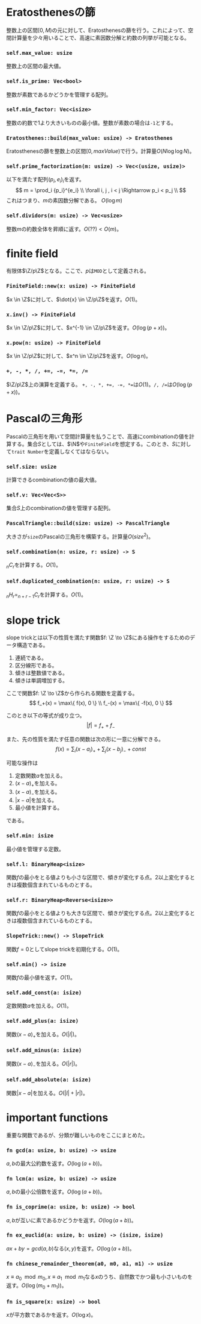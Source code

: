 # Eratosthenesの篩
整数上の区間$[0, M)$の元に対して、Eratosthenesの篩を行う。これによって、空間計算量を少々用いることで、高速に素因数分解と約数の列挙が可能となる。

### `self.max_value: usize`
整数上の区間の最大値。

### `self.is_prime: Vec<bool>`
整数が素数であるかどうかを管理する配列。

### `self.min_factor: Vec<isize>`
整数の約数で1より大きいものの最小値。整数が素数の場合は`-1`とする。

### `Eratosthenes::build(max_value: usize) -> Eratosthenes`
Eratosthenesの篩を整数上の区間$[0, maxValue)$で行う。計算量$O(N \log \log N)$。

### `self.prime_factorization(m: usize) -> Vec<(usize, usize)>`
以下を満たす配列$(p_i, e_i)_i$を返す。
$$
m = \prod_i {p_i}^{e_i} \\
\forall i, j , i < j \Rightarrow p_i < p_j \\ 
$$
これはつまり、$m$の素因数分解である。
$O(\log m)$

### `self.dividors(m: usize) -> Vec<usize>`
整数$m$の約数全体を昇順に返す。$O(??) < O(m)$。



# finite field
有限体$\Z/p\Z$となる。ここで、$p$は`MOD`として定義される。

### `FiniteField::new(x: usize) -> FiniteField`
$x \in \Z$に対して、$\dot{x} \in \Z/p\Z$を返す。$O(1)$。

### `x.inv() -> FiniteField`
$x \in \Z/p\Z$に対して、$x^{-1} \in \Z/p\Z$を返す。$O(\log(p + x))$。

### `x.pow(n: usize) -> FiniteField`
$x \in \Z/p\Z$に対して、$x^n \in \Z/p\Z$を返す。$O(\log n)$。

### `+, -, *, /, +=, -=, *=, /=`
$\Z/p\Z$上の演算を定義する。
`+, -, *, +=, -=, *=`は$O(1)$。`/, /=`は$O(\log (p + x))$。



# Pascalの三角形
Pascalの三角形を用いて空間計算量を払うことで、高速にcombinationの値を計算する。集合$S$としては、$\N$や`FiniteField`を想定する。このとき、$S$に対して`trait Number`を定義しなくてはならない。

### `self.size: usize`
計算できるcombinationの値の最大値。

### `self.v: Vec<Vec<S>>`
集合$S$上のcombinationの値を管理する配列。

### `PascalTriangle::build(size: usize) -> PascalTriangle`
大きさが`size`のPascalの三角形を構築する。計算量$O(size^2)$。

### `self.combination(n: usize, r: usize) -> S`
$_nC_r$を計算する。$O(1)$。

### `self.duplicated_combination(n: usize, r: usize) -> S`
$_nH_r = _{n + r - 1}C_r$を計算する。$O(1)$。



# slope trick
slope trickとは以下の性質を満たす関数$f: \Z \to \Z$にある操作をするためのデータ構造である。

1. 連続である。
2. 区分線形である。
3. 傾きは整数値である。
4. 傾きは単調増加する。

ここで関数$f: \Z \to \Z$から作られる関数を定義する。
$$
f_+(x) = \max\{ f(x), 0 \} \\
f_-(x) = \max\{ -f(x), 0 \}
$$

このとき以下の等式が成り立つ。
$$
|f| = f_+ + f_-
$$

また、先の性質を満たす任意の関数は次の形に一意に分解できる。
$$
f(x) = \sum_i (x - a_i)_+ + \sum_j (x - b_j)_- + const
$$

可能な操作は

1. 定数関数$a$を加える。
2. $(x-a)_+$を加える。
3. $(x-a)_-$を加える。
4. $|x - a|$を加える。
5. 最小値を計算する。

である。

### `self.min: isize`
最小値を管理する定数。

### `self.l: BinaryHeap<isize>`
関数$f$の最小をとる値よりも小さな区間で、傾きが変化する点。2以上変化するときは複数個含まれているものとする。

### `self.r: BinaryHeap<Reverse<isize>>`
関数$f$の最小をとる値よりも大きな区間で、傾きが変化する点。2以上変化するときは複数個含まれているものとする。

### `SlopeTrick::new() -> SlopeTrick`
関数$f = 0$としてslope trickを初期化する。$O(1)$。

### `self.min() -> isize`
関数$f$の最小値を返す。$O(1)$。

### `self.add_const(a: isize)`
定数関数$a$を加える。$O(1)$。

### `self.add_plus(a: isize)`
関数$(x - a)_+$を加える。$O(|l|)$。

### `self.add_minus(a: isize)`
関数$(x - a)_-$を加える。$O(|r|)$。

### `self.add_absolute(a: isize)`
関数$|x - a|$を加える。$O(|l| + |r|)$。



# important functions
重要な関数であるが、分類が難しいものをここにまとめた。

### `fn gcd(a: usize, b: usize) -> usize`
$a, b$の最大公約数を返す。$O(\log (a + b))$。

### `fn lcm(a: usize, b: usize) -> usize`
$a, b$の最小公倍数を返す。$O(\log (a + b))$。

### `fn is_coprime(a: usize, b: usize) -> bool`
$a, b$が互いに素であるかどうかを返す。$O(\log (a + b))$。

### `fn ex_euclid(a: usize, b: usize) -> (isize, isize)`
$ax + by = gcd(a, b)$なる$(x, y)$を返す。$O(\log (a + b))$。

### `fn chinese_remainder_theorem(a0, m0, a1, m1) -> usize`
$x \equiv a_0 \mod m_0, x\equiv a_1 \mod m_1$なる$x$のうち、自然数でかつ最も小さいものを返す。$O(\log (m_0 + m_1))$。

### `fn is_square(x: usize) -> bool`
$x$が平方数であるかを返す。$O(\log x)$。